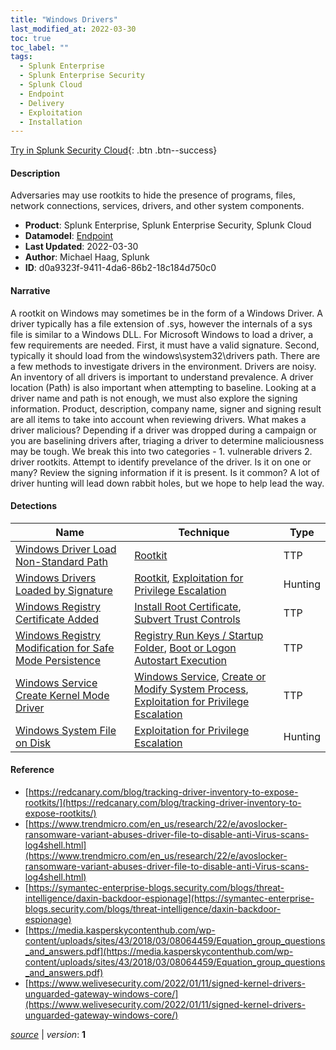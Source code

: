 ```yaml
---
title: "Windows Drivers"
last_modified_at: 2022-03-30
toc: true
toc_label: ""
tags:
  - Splunk Enterprise
  - Splunk Enterprise Security
  - Splunk Cloud
  - Endpoint
  - Delivery
  - Exploitation
  - Installation
---
```


[Try in Splunk Security Cloud](https://www.splunk.com/en_us/cyber-security.html){: .btn .btn--success}

#### Description

Adversaries may use rootkits to hide the presence of programs, files, network connections, services, drivers, and other system components.

- **Product**: Splunk Enterprise, Splunk Enterprise Security, Splunk Cloud
- **Datamodel**: [Endpoint](https://docs.splunk.com/Documentation/CIM/latest/User/Endpoint)
- **Last Updated**: 2022-03-30
- **Author**: Michael Haag, Splunk
- **ID**: d0a9323f-9411-4da6-86b2-18c184d750c0

#### Narrative

A rootkit on Windows may sometimes be in the form of a Windows Driver. A driver typically has a file extension of .sys, however the internals of a sys file is similar to a Windows DLL. For Microsoft Windows to load a driver, a few requirements are needed. First, it must have a valid signature. Second, typically it should load from the windows\system32\drivers path. There are a few methods to investigate drivers in the environment. Drivers are noisy. An inventory of all drivers is important to understand prevalence. A driver location (Path) is also important when attempting to baseline. Looking at a driver name and path is not enough, we must also explore the signing information. Product, description, company name, signer and signing result are all items to take into account when reviewing drivers. What makes a driver malicious? Depending if a driver was dropped during a campaign or you are baselining drivers after, triaging a driver to determine maliciousness may be tough. We break this into two categories - 1. vulnerable drivers 2. driver rootkits. Attempt to identify prevelance of the driver. Is it on one or many? Review the signing information if it is present. Is it common? A lot of driver hunting will lead down rabbit holes, but we hope to help lead the way.

#### Detections

| Name        | Technique   | Type         |
| ----------- | ----------- |--------------|
| [Windows Driver Load Non-Standard Path](/endpoint/windows_driver_load_non-standard_path/) | [Rootkit](/tags/#rootkit)| TTP |
| [Windows Drivers Loaded by Signature](/endpoint/windows_drivers_loaded_by_signature/) | [Rootkit](/tags/#rootkit), [Exploitation for Privilege Escalation](/tags/#exploitation-for-privilege-escalation)| Hunting |
| [Windows Registry Certificate Added](/endpoint/windows_registry_certificate_added/) | [Install Root Certificate](/tags/#install-root-certificate), [Subvert Trust Controls](/tags/#subvert-trust-controls)| TTP |
| [Windows Registry Modification for Safe Mode Persistence](/endpoint/windows_registry_modification_for_safe_mode_persistence/) | [Registry Run Keys / Startup Folder](/tags/#registry-run-keys-/-startup-folder), [Boot or Logon Autostart Execution](/tags/#boot-or-logon-autostart-execution)| TTP |
| [Windows Service Create Kernel Mode Driver](/endpoint/windows_service_create_kernel_mode_driver/) | [Windows Service](/tags/#windows-service), [Create or Modify System Process](/tags/#create-or-modify-system-process), [Exploitation for Privilege Escalation](/tags/#exploitation-for-privilege-escalation)| TTP |
| [Windows System File on Disk](/endpoint/windows_system_file_on_disk/) | [Exploitation for Privilege Escalation](/tags/#exploitation-for-privilege-escalation)| Hunting |

#### Reference

* [https://redcanary.com/blog/tracking-driver-inventory-to-expose-rootkits/](https://redcanary.com/blog/tracking-driver-inventory-to-expose-rootkits/)
* [https://www.trendmicro.com/en_us/research/22/e/avoslocker-ransomware-variant-abuses-driver-file-to-disable-anti-Virus-scans-log4shell.html](https://www.trendmicro.com/en_us/research/22/e/avoslocker-ransomware-variant-abuses-driver-file-to-disable-anti-Virus-scans-log4shell.html)
* [https://symantec-enterprise-blogs.security.com/blogs/threat-intelligence/daxin-backdoor-espionage](https://symantec-enterprise-blogs.security.com/blogs/threat-intelligence/daxin-backdoor-espionage)
* [https://media.kasperskycontenthub.com/wp-content/uploads/sites/43/2018/03/08064459/Equation_group_questions_and_answers.pdf](https://media.kasperskycontenthub.com/wp-content/uploads/sites/43/2018/03/08064459/Equation_group_questions_and_answers.pdf)
* [https://www.welivesecurity.com/2022/01/11/signed-kernel-drivers-unguarded-gateway-windows-core/](https://www.welivesecurity.com/2022/01/11/signed-kernel-drivers-unguarded-gateway-windows-core/)



[*source*](https://github.com/splunk/security_content/tree/develop/stories/windows_drivers.yml) \| *version*: **1**